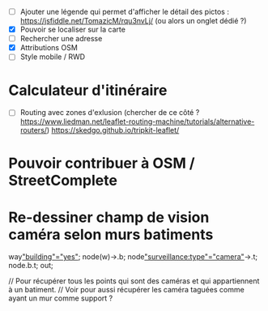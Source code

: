 - [ ] Ajouter une légende qui permet d'afficher le détail des pictos : https://jsfiddle.net/TomazicM/rqu3nvLj/ (ou alors un onglet dédié ?)
- [x] Pouvoir se localiser sur la carte
- [ ] Rechercher une adresse
- [x] Attributions OSM
- [ ] Style mobile / RWD

# Calculateur d'itinéraire

- [ ] Routing avec zones d'exlusion (chercher de ce côté ? https://www.liedman.net/leaflet-routing-machine/tutorials/alternative-routers/) https://skedgo.github.io/tripkit-leaflet/


# Pouvoir contribuer à OSM / StreetComplete



# Re-dessiner champ de vision caméra selon murs batiments 

way["building"="yes"]({{bbox}});
node(w)->.b;
node["surveillance:type"="camera"]({{bbox}})->.t;
node.b.t;
out;

// Pour récupérer tous les points qui sont des caméras et qui appartiennent à un batiment.
// Voir pour aussi récupérer les caméra taguées comme ayant un mur comme support ?